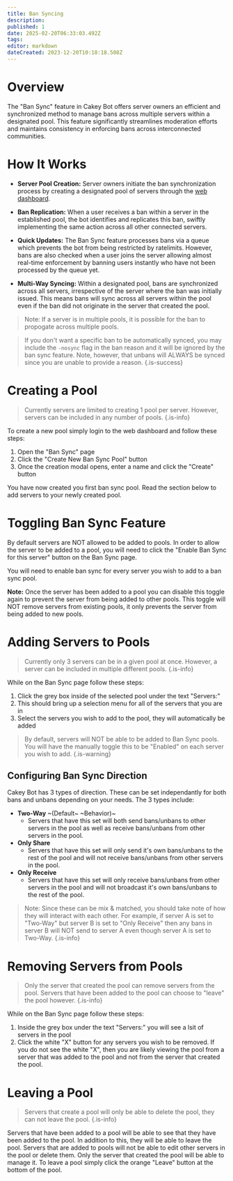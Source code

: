 ```yaml
---
title: Ban Syncing
description: 
published: 1
date: 2025-02-20T06:33:03.492Z
tags: 
editor: markdown
dateCreated: 2023-12-20T10:18:18.508Z
---
```


# Overview
The "Ban Sync" feature in Cakey Bot offers server owners an efficient and synchronized method to manage bans across multiple servers within a designated pool. This feature significantly streamlines moderation efforts and maintains consistency in enforcing bans across interconnected communities.

# How It Works
* **Server Pool Creation:** Server owners initiate the ban synchronization process by creating a designated pool of servers through the [web dashboard](https://cakey.bot/dashboard/public).

* **Ban Replication:** When a user receives a ban within a server in the established pool, the bot identifies and replicates this ban, swiftly implementing the same action across all other connected servers.

* **Quick Updates:** The Ban Sync feature processes bans via a queue which prevents the bot from being restricted by ratelimits. However, bans are also checked when a user joins the server allowing almost real-time enforcement by banning users instantly who have not been processed by the queue yet.

* **Multi-Way Syncing:** Within a designated pool, bans are synchronized across all servers, irrespective of the server where the ban was initially issued. This means bans will sync across all servers within the pool even if the ban did not originate in the server that created the pool.

> Note: If a server is in multiple pools, it is possible for the ban to propogate across multiple pools.

> If you don't want a specific ban to be automatically synced, you may include the `-nosync` flag in the ban reason and it will be ignored by the ban sync feature. Note, however, that unbans will ALWAYS be synced since you are unable to provide a reason.
{.is-success}

# Creating a Pool
> Currently servers are limited to creating 1 pool per server. However, servers can be included in any number of pools.
{.is-info}

To create a new pool simply login to the web dashboard and follow these steps:
1. Open the "Ban Sync" page 
2. Click the "Create New Ban Sync Pool" button
3. Once the creation modal opens, enter a name and click the "Create" button

You have now created you first ban sync pool. Read the section below to add servers to your newly created pool.

# Toggling Ban Sync Feature
By default servers are NOT allowed to be added to pools. In order to allow the server to be added to a pool, you will need to click the "Enable Ban Sync for this server" button on the Ban Sync page. 

You will need to enable ban sync for every server you wish to add to a ban sync pool.

**Note:** Once the server has been added to a pool you can disable this toggle again to prevent the server from being added to other pools. This toggle will NOT remove servers from existing pools, it only prevents the server from being added to new pools.

# Adding Servers to Pools
> Currently only 3 servers can be in a given pool at once. However, a server can be included in multiple different pools.
{.is-info}

While on the Ban Sync page follow these steps:
1. Click the grey box inside of the selected pool under the text "Servers:"
2. This should bring up a selection menu for all of the servers that you are in
3. Select the servers you wish to add to the pool, they will automatically be added

> By default, servers will NOT be able to be added to Ban Sync pools. You will have the manually toggle this to be "Enabled" on each server you wish to add.
{.is-warning}

## Configuring Ban Sync Direction

Cakey Bot has 3 types of direction. These can be set independantly for both bans and unbans depending on your needs. The 3 types include:
* **Two-Way** ~(Default~ ~Behavior)~
  * Servers that have this set will both send bans/unbans to other servers in the pool as well as receive bans/unbans from other servers in the pool.
* **Only Share**
  * Servers that have this set will only send it's own bans/unbans to the rest of the pool and will not receive bans/unbans from other servers in the pool.
* **Only Receive**
  * Servers that have this set will only receive bans/unbans from other servers in the pool and will not broadcast it's own bans/unbans to the rest of the pool.

> Note: Since these can be mix & matched, you should take note of how they will interact with each other. For example, if server A is set to "Two-Way" but server B is set to "Only Receive" then any bans in server B will NOT send to server A even though server A is set to Two-Way.
{.is-info}

# Removing Servers from Pools
> Only the server that created the pool can remove servers from the pool. Servers that have been added to the pool can choose to "leave" the pool however.
{.is-info}

While on the Ban Sync page follow these steps:
1. Inside the grey box under the text "Servers:" you will see a lsit of servers in the pool
2. Click the white "X" button for any servers you wish to be removed.
If you do not see the white "X", then you are likely viewing the pool from a server that was added to the pool and not from the server that created the pool.

# Leaving a Pool
> Servers that create a pool will only be able to delete the pool, they can not leave the pool.
{.is-info}

Servers that have been added to a pool will be able to see that they have been added to the pool. In addition to this, they will be able to leave the pool. Servers that are added to pools will not be able to edit other servers in the pool or delete them. Only the server that created the pool will be able to manage it. To leave a pool simply click the orange "Leave" button at the bottom of the pool.